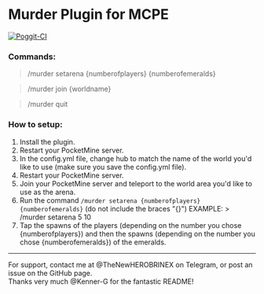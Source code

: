 # Murder Plugin for MCPE
[![Poggit-CI](https://poggit.pmmp.io/ci.badge/TheNewHEROBRINEX/Murder/Murder)](https://poggit.pmmp.io/ci/TheNewHEROBRINEX/Murder/Murder)


### Commands:

> /murder setarena {numberofplayers} {numberofemeralds}

> /murder join {worldname}

> /murder quit

### How to setup:

1. Install the plugin.
2. Restart your PocketMine server.
3. In the config.yml file, change hub to match the name of the world you'd like to use (make sure you save the config.yml file).
4. Restart your PocketMine server.
5. Join your PocketMine server and teleport to the world area you'd like to use as the arena.
6. Run the command `/murder setarena {numberofplayers} {numberofemeralds}` (do not include the braces "{}")
EXAMPLE: > /murder setarena 5 10  
7. Tap the spawns of the players (depending on the number you chose {numberofplayers}) and then the spawns (depending on the number you chose {numberofemeralds}) of the emeralds.

---

For support, contact me at @TheNewHEROBRINEX on Telegram, or post an issue on the GitHub page.  
Thanks very much @Kenner-G for the fantastic README!
